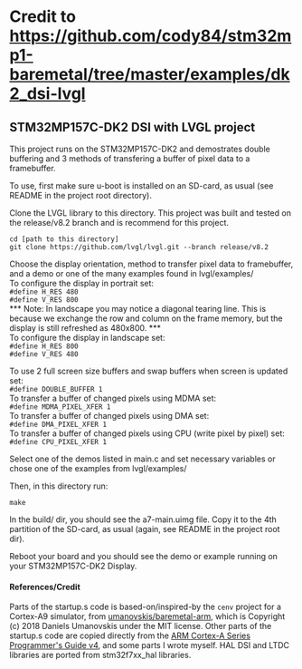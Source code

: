 # Credit to https://github.com/cody84/stm32mp1-baremetal/tree/master/examples/dk2_dsi-lvgl

## STM32MP157C-DK2 DSI with LVGL project

This project runs on the STM32MP157C-DK2 and demostrates double buffering and 3 methods of transfering a buffer of pixel data to a framebuffer. 

To use, first make sure u-boot is installed on an SD-card, as usual (see README in the project root directory). 

Clone the LVGL library to this directory. This project was built and tested on the release/v8.2 branch and is recommend for this project. 
```
cd [path to this directory]
git clone https://github.com/lvgl/lvgl.git --branch release/v8.2
```

Choose the display orientation, method to transfer pixel data to framebuffer, and a demo or one of the many examples found in lvgl/examples/  
To configure the display in portrait set:  
`#define H_RES 480`  
`#define V_RES 800`  
*** Note: In landscape you may notice a diagonal tearing line. This is because we exchange the row and column on the frame memory, but the display is still refreshed as 480x800. ***  
To configure the display in landscape set:  
`#define H_RES 800`  
`#define V_RES 480`  

To use 2 full screen size buffers and swap buffers when screen is updated set:  
`#define DOUBLE_BUFFER 1`  
To transfer a buffer of changed pixels using MDMA set:  
`#define MDMA_PIXEL_XFER 1`  
To transfer a buffer of changed pixels using DMA set:  
`#define DMA_PIXEL_XFER 1`  
To transfer a buffer of changed pixels using CPU (write pixel by pixel) set:  
`#define CPU_PIXEL_XFER 1`  
	
Select one of the demos listed in main.c and set necessary variables or chose one of the examples from lvgl/examples/ 

Then, in this directory run:

```
make
```

In the build/ dir, you should see the a7-main.uimg file. Copy it to the 4th partition of the SD-card, as usual (again, see README in the project root dir).

Reboot your board and you should see the demo or example running on your STM32MP157C-DK2 Display. 

#### References/Credit

Parts of the startup.s code is based-on/inspired-by the `cenv` project for a Cortex-A9 simulator, from [umanovskis/baremetal-arm](https://github.com/umanovskis/baremetal-arm/tree/master/src/04_cenv), which is Copyright (c) 2018 Daniels Umanovskis under the MIT license. Other parts of the startup.s code are copied directly from the [ARM Cortex-A Series Programmer's Guide v4](https://developer.arm.com/documentation/den0013/d), and some parts I wrote myself. HAL DSI and LTDC libraries are ported from stm32f7xx_hal libraries. 

